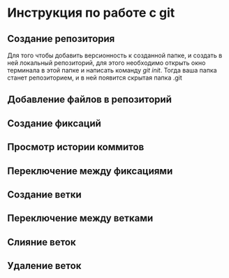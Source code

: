 # Инструкция по работе с git

## Создание репозитория

Для того чтобы добавить версионность к созданной папке, и создать в ней локальный репозиторий, для этого необходимо открыть окно терминала в этой папке и написать команду *git init*. Тогда ваша папка станет репозиторием, и в ней появится скрытая папка .git

## Добавление файлов в репозиторий

## Создание фиксаций

## Просмотр истории коммитов

## Переключение между фиксациями

## Создание ветки

## Переключение между ветками

## Слияние веток

## Удаление веток